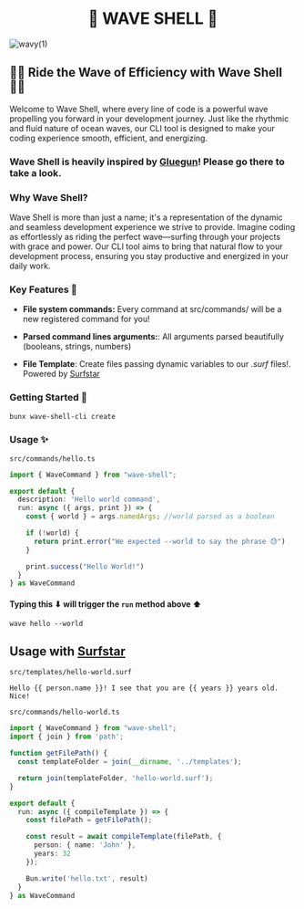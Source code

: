 <div align="center">

  # 🌊 WAVE SHELL 🌊
</div>

![wavy(1)](https://github.com/ChristoferMendes/wave-shell/assets/107426464/2cb37816-36da-438c-95dd-419e2ecdba49)


## 🏄‍♂️ Ride the Wave of Efficiency with Wave Shell 🏄‍♀️

Welcome to Wave Shell, where every line of code is a powerful wave propelling you forward in your development journey. Just like the rhythmic and fluid nature of ocean waves, our CLI tool is designed to make your coding experience smooth, efficient, and energizing.

### Wave Shell is heavily inspired by [Gluegun](https://github.com/infinitered/gluegun)! Please go there to take a look.

### Why Wave Shell?

Wave Shell is more than just a name; it's a representation of the dynamic and seamless development experience we strive to provide. Imagine coding as effortlessly as riding the perfect wave—surfing through your projects with grace and power. Our CLI tool aims to bring that natural flow to your development process, ensuring you stay productive and energized in your daily work.

### Key Features 🚀

- **File system commands:** Every command at src/commands/ will be a new registered command for you!

- **Parsed command lines arguments:**: All arguments parsed beautifully (booleans, strings, numbers)

- **File Template**: Create files passing dynamic variables to our *.surf* files!. Powered by [Surfstar](https://github.com/ChristoferMendes/surfstar)

### Getting Started 🌊

```bash
bunx wave-shell-cli create
```

### Usage ✨
`src/commands/hello.ts`
```ts
import { WaveCommand } from "wave-shell";

export default {
  description: 'Hello world command',
  run: async ({ args, print }) => {
    const { world } = args.namedArgs; //world parsed as a boolean

    if (!world) {
      return print.error("We expected --world to say the phrase 😓")
    }

    print.success("Hello World!")
  }
} as WaveCommand

```

#### Typing this ⬇ will trigger the `run` method above ⬆ 
```shell
wave hello --world
```

## Usage with [Surfstar](https://github.com/ChristoferMendes/surfstar)

`src/templates/hello-world.surf`
```surf
Hello {{ person.name }}! I see that you are {{ years }} years old. Nice!
```

`src/commands/hello-world.ts`
```ts
import { WaveCommand } from "wave-shell";
import { join } from 'path';

function getFilePath() {
  const templateFolder = join(__dirname, '../templates');

  return join(templateFolder, 'hello-world.surf');
}

export default {
  run: async ({ compileTemplate }) => {
    const filePath = getFilePath();

    const result = await compileTemplate(filePath, {
      person: { name: 'John' },
      years: 32
    });

    Bun.write('hello.txt', result)
  }
} as WaveCommand
```
